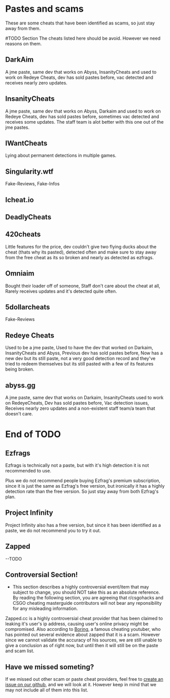 # Pastes and scams

These are some cheats that have been identified as scams, so just stay away from them.

#TODO Section
The cheats listed here should be avoid. However we need reasons on them.

## DarkAim

A jme paste, same dev that works on Abyss, InsanityCheats and used to work on Redeye Cheats, dev has sold pastes before, vac detected and receives nearly zero updates.

## InsanityCheats

A jme paste, same dev that works on Abyss, Darkaim and used to work on Redeye Cheats, dev has sold pastes before, sometimes vac detected and receives some updates. The staff team is alot better with this one out of the jme pastes.

## IWantCheats

Lying about permanent detections in multiple games.

## Singularity.wtf

Fake-Reviews, Fake-Infos

## Icheat.io

## DeadlyCheats

## 420cheats

Little features for the price, dev couldn't give two flying ducks about the cheat (thats why its pasted), detected often and make sure to stay away from the free cheat as its so broken and nearly as detected as ezfrags.

## Omniaim

Bought their loader off of someone, Staff don't care about the cheat at all, Rarely receives updates and it's detected quite often.

## 5dollarcheats

Fake-Reviews

## Redeye Cheats

Used to be a jme paste, Used to have the dev that worked on Darkaim, InsanityCheats and Abyss, Previous dev has sold pastes before, Now has a new dev but its still paste, not a very good detection record and they've tried to redeem themselves but its still pasted with a few of its features being broken.

## abyss.gg

A jme paste, same dev that works on Darkaim, InsanityCheats used to work on RedeyeCheats, Dev has sold pastes before, Vac detection issues, Receives nearly zero updates and a non-existent staff team/a team that doesn't care.

# End of TODO

## Ezfrags

Ezfrags is technically not a paste, but with it's high detection it is not recommended to use.

Plus we do not recommend people buying Ezfrag's premium subscription, since it is just the same as Ezfrag's free version, but ironically it has a highly detection rate than the free version. So just stay away from both Ezfrag's plan.

## Project Infinity

Project Infinity also has a free version, but since it has been identified as a paste, we do not recommend you to try it out.

## Zapped

--TODO

## Controversial Section!

* This section describes a highly controversial event/item that may subject to change, you should NOT take this as an absolute reference. By reading the following section, you are agreeing that r/csgohacks and CSGO cheating masterguide contributors will not bear any reponsibility for any misleading information.

Zapped.cc is a highly controversial cheat provider that has been claimed to leaking it's user's ip address, causing user's online privacy might be compromised. Also according to [Boring](pastes-and-scams.md), a famous cheating youtuber, who has pointed out several evidence about zapped that it is a scam. However since we cannot validate the accuracy of his sources, we are still unable to give a conclusion as of right now, but until then it will still be on the paste and scam list.

## Have we missed someting?

If we missed out other scam or paste cheat providers, feel free to [create an issue on our github](https://github.com/csgohacks/master-guide/issues), and we will look at it. However keep in mind that we may not include all of them into this list.
